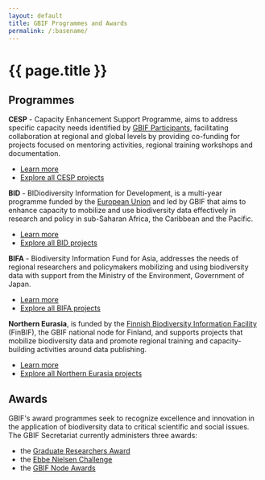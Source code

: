 ```yaml
---
layout: default
title: GBIF Programmes and Awards
permalink: /:basename/
---
```


# {{ page.title }}

## Programmes

**CESP** - Capacity Enhancement Support Programme, aims to address specific capacity needs identified by [GBIF Participants](https://www.gbif.org/the-gbif-network), facilitating collaboration at regional and global levels by providing co-funding for projects focused on mentoring activities, regional training workshops and documentation.
- [Learn more](https://www.gbif.org/programme/82219 "Learn more about CESP")
- [Explore all CESP projects](https://www.gbif.org/programme/82219/capacity-enhancement-support-programme#projects)

**BID** - BIDiodiversity Information for Development,  is a multi-year programme funded by the [European Union](http://europa.eu/) and led by GBIF that aims to enhance capacity to mobilize and use biodiversity data effectively in research and policy in sub-Saharan Africa, the Caribbean and the Pacific.
- [Learn more](https://www.gbif.org/programme/82243 "Learn more about BID")
- [Explore all BID projects](https://www.gbif.org/programme/82243/bid-biodiversity-information-for-development#projects)

**BIFA** - Biodiversity Information Fund for Asia, addresses the needs of regional researchers and policymakers mobilizing and using biodiversity data with support from the Ministry of the Environment, Government of Japan.
- [Learn more](https://www.gbif.org/programme/82629/ "Learn more about BIFA")
- [Explore all BIFA projects](https://www.gbif.org/programme/82629/bifa-biodiversity-information-fund-for-asia#projects)

**Northern Eurasia**, is funded by the [Finnish Biodiversity Information Facility](https://www.gbif.org/publisher/04fd2e13-6881-4e5c-9dd1-8fdd9ab993c1) (FinBIF), the GBIF national node for Finland, and supports projects that mobilize biodiversity data and promote regional training and capacity-building activities around data publishing.
- [Learn more](https://www.gbif.org/programme/3ilFFs3JdY2SqmyCuac0uc/ "Learn more about Northern Eurasia ")
- [Explore all Northern Eurasia projects](https://www.gbif.org/programme/3ilFFs3JdY2SqmyCuac0uc/northern-eurasia#projects)

## Awards
GBIF's award programmes seek to recognize excellence and innovation in the application of biodiversity data to critical scientific and social issues. The GBIF Secretariat currently administers three awards:

- the [Graduate Researchers Award](https://www.gbif.org/graduate-researchers-award)
- the [Ebbe Nielsen Challenge](https://www.gbif.org/ebbe)
- the [GBIF Node Awards](https://www.gbif.org/gbif-node-awards)